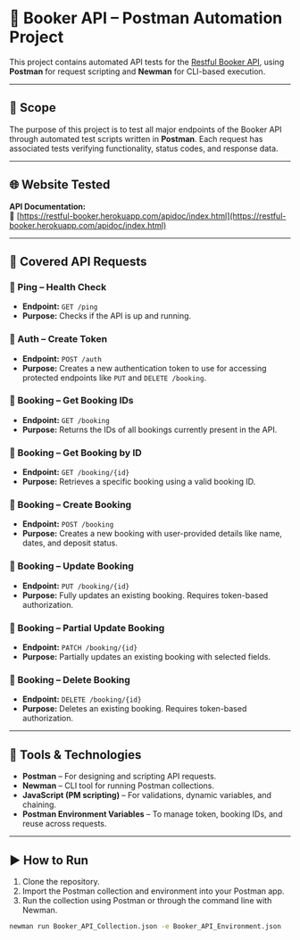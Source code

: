 # 🧪 Booker API – Postman Automation Project

This project contains automated API tests for the [Restful Booker API](https://restful-booker.herokuapp.com/apidoc/index.html), using **Postman** for request scripting and **Newman** for CLI-based execution.

---

## 📌 Scope

The purpose of this project is to test all major endpoints of the Booker API through automated test scripts written in **Postman**. Each request has associated tests verifying functionality, status codes, and response data.

---

## 🌐 Website Tested

**API Documentation:**  
🔗 [https://restful-booker.herokuapp.com/apidoc/index.html](https://restful-booker.herokuapp.com/apidoc/index.html)

---

## 📂 Covered API Requests

### 🔹 Ping – Health Check
- **Endpoint:** `GET /ping`
- **Purpose:** Checks if the API is up and running.

### 🔹 Auth – Create Token
- **Endpoint:** `POST /auth`
- **Purpose:** Creates a new authentication token to use for accessing protected endpoints like `PUT` and `DELETE /booking`.

### 🔹 Booking – Get Booking IDs
- **Endpoint:** `GET /booking`
- **Purpose:** Returns the IDs of all bookings currently present in the API.

### 🔹 Booking – Get Booking by ID
- **Endpoint:** `GET /booking/{id}`
- **Purpose:** Retrieves a specific booking using a valid booking ID.

### 🔹 Booking – Create Booking
- **Endpoint:** `POST /booking`
- **Purpose:** Creates a new booking with user-provided details like name, dates, and deposit status.

### 🔹 Booking – Update Booking
- **Endpoint:** `PUT /booking/{id}`
- **Purpose:** Fully updates an existing booking. Requires token-based authorization.

### 🔹 Booking – Partial Update Booking
- **Endpoint:** `PATCH /booking/{id}`
- **Purpose:** Partially updates an existing booking with selected fields.

### 🔹 Booking – Delete Booking
- **Endpoint:** `DELETE /booking/{id}`
- **Purpose:** Deletes an existing booking. Requires token-based authorization.

---

## 🔧 Tools & Technologies

- **Postman** – For designing and scripting API requests.
- **Newman** – CLI tool for running Postman collections.
- **JavaScript (PM scripting)** – For validations, dynamic variables, and chaining.
- **Postman Environment Variables** – To manage token, booking IDs, and reuse across requests.

---

## ▶️ How to Run

1. Clone the repository.
2. Import the Postman collection and environment into your Postman app.
3. Run the collection using Postman or through the command line with Newman.

```bash
newman run Booker_API_Collection.json -e Booker_API_Environment.json
